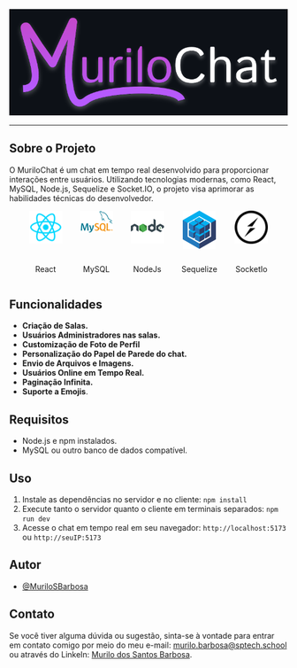 <div align="center">
  <img src="./markdown/logoHorizontalBg.svg" alt="Logo" />
</div>

---

## Sobre o Projeto

O MuriloChat é um chat em tempo real desenvolvido para proporcionar interações entre usuários. Utilizando tecnologias modernas, como React, MySQL, Node.js, Sequelize e Socket.IO, o projeto visa aprimorar as habilidades técnicas do desenvolvedor.

<div class="images" style="display: flex; justify-content: center; align-items: center; gap: 2rem">
	<div class="content" style="display: flex; justify-content: space-between; align-items: center; flex-direction: column; height: 8rem">
		<img src="./markdown/react.svg" width="60" alt="react"/>
		<p>React</p>
	</div>
	<div class="content" style="display: flex; justify-content: space-between; align-items: center; flex-direction: column; height: 8rem">
		<img src="./markdown/mysql.png" width="60" alt="MySql"/>
		<p>MySQL</p>
	</div>
	<div class="content" style="display: flex; justify-content: space-between; align-items: center; flex-direction: column; height: 8rem">
		<img src="./markdown/node.svg" width="60" alt="NodeJs"/>
		<p>NodeJs</p>
	</div>
	<div class="content" style="display: flex; justify-content: space-between; align-items: center; flex-direction: column; height: 8rem">
		<img src="./markdown/sequelize.svg" width="60" alt="Sequelize"/>
		<p>Sequelize</p>
	</div>
	<div class="content" style="display: flex; justify-content: space-between; align-items: center; flex-direction: column; height: 8rem">
		<img src="./markdown/socketio.svg" width="60" alt="SocketIo"/>
		<p>SocketIo</p>
	</div>
</div>

## Funcionalidades

- **Criação de Salas.**
- **Usuários Administradores nas salas.**
- **Customização de Foto de Perfil**
- **Personalização do Papel de Parede do chat.**
- **Envio de Arquivos e Imagens.**
- **Usuários Online em Tempo Real.**
- **Paginação Infinita.**
- **Suporte a Emojis**.

## Requisitos

- Node.js e npm instalados.
- MySQL ou outro banco de dados compatível.


## Uso
1. Instale as dependências no servidor e no cliente: `npm install`
2. Execute tanto o servidor quanto o cliente em terminais separados: `npm run dev`
3. Acesse o chat em tempo real em seu navegador: `http://localhost:5173` ou `http://seuIP:5173`


## Autor

- [@MuriloSBarbosa](https://github.com/MuriloSBarbosa)


## Contato

Se você tiver alguma dúvida ou sugestão, sinta-se à vontade para entrar em contato comigo por meio do meu e-mail: murilo.barbosa@sptech.school ou através do LinkeIn: [Murilo dos Santos Barbosa](https://www.linkedin.com/in/murilo-dos-santos-barbosa-097413216/).
